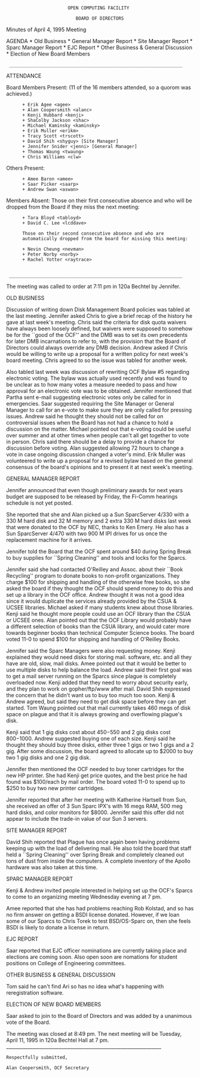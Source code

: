 
                           OPEN COMPUTING FACILITY
                                       
                              BOARD OF DIRECTORS
                                       
Minutes of April 4, 1995 Meeting

  AGENDA
     * Old Business
     * General Manager Report
     * Site Manager Report
     * Sparc Manager Report
     * EJC Report
     * Other Business & General Discussion
     * Election of New Board Members
       
   
     _________________________________________________________________
   
  ATTENDANCE
  
   Board Members Present:
          (11 of the 16 members attended, so a quorom was achieved.)
          
          + Erik Agee <agee>
          + Alan Coopersmith <alanc>
          + Kenji Hubbard <kenji>
          + ShaColby Jackson <shac>
          + Michael Kaminsky <kaminsky>
          + Erik Muller <erikm>
          + Tracy Scott <trscott>
          + David Shih <shyguy> [Site Manager]
          + Jennifer Snider <jenni> [General Manager]
          + Thomas Waung <twaung>
          + Chris Williams <clw>
            
   Others Present:
          
          + Amee Baron <amee>
          + Saar Picker <saarp>
          + Andrew Swan <aswan>
            
   Members Absent:
          Those on their first consecutive absence and who will be
          dropped from the Board if they miss the next meeting:
          
          + Tara Bloyd <tabloyd>
          + David C. Lee <lcddave>
            
          Those on their second consecutive absence and who are
          automatically dropped from the board for missing this meeting:
          
          + Nevin Cheung <nevman>
          + Peter Norby <norby>
          + Rachel Yotter <raytrace>
            
   
     _________________________________________________________________
   
   The meeting was called to order at 7:11 pm in 120a Bechtel by
   Jennifer.
   
  OLD BUSINESS
  
   Discussion of writing down Disk Management Board policies was tabled
   at the last meeting. Jennifer asked Chris to give a brief recap of the
   history he gave at last week's meeting. Chris said the criteria for
   disk quota waivers have always been loosely defined, but waivers were
   supposed to somehow be for the ``good of the OCF'' and the DMB was to
   set its own precedents for later DMB incarnations to refer to, with
   the provision that the Board of Directors could always override any
   DMB decision. Andrew asked if Chris would be willing to write up a
   proposal for a written policy for next week's board meeting. Chris
   agreed to so the issue was tabled for another week.
   
   Also tabled last week was discussion of rewriting OCF Bylaw #5
   regarding electronic voting. The bylaw was actually used recently and
   was found to be unclear as to how many votes a measure needed to pass
   and how approval for an electronic vote was to be obtained. Jennifer
   mentioned that Partha sent e-mail suggesting electronic votes only be
   called for in emergencies. Saar suggested requiring the Site Manager
   or General Manager to call for an e-vote to make sure they are only
   called for pressing issues. Andrew said he thought they should not be
   called for on controversial issues when the Board has not had a chance
   to hold a discussion on the matter. Michael pointed out that e-voting
   could be useful over summer and at other times when people can't all
   get together to vote in person. Chris said there should be a delay to
   provide a chance for discussion before voting. Alan suggested allowing
   72 hours to change a vote in case ongoing discussion changed a voter's
   mind. Erik Muller was volunteered to write up a proposal for a revised
   bylaw based on the general consensus of the board's opinions and to
   present it at next week's meeting.
   
  GENERAL MANAGER REPORT
  
   Jennifer announced that even though preliminary awards for next years
   budget are supposed to be released by Friday, the Fi-Comm hearings
   schedule is not yet posted.
   
   She reported that she and Alan picked up a Sun SparcServer 4/330 with
   a 330 M hard disk and 32 M memory and 2 extra 330 M hard disks last
   week that were donated to the OCF by NEC, thanks to Ken Emery. He also
   has a Sun SparcServer 4/470 with two 900 M IPI drives for us once the
   replacement machine for it arrives.
   
   Jennifer told the Board that the OCF spent around $40 during Spring
   Break to buy supplies for ``Spring Cleaning'' and tools and locks for
   the Sparcs.
   
   Jennifer said she had contacted O'Reilley and Assoc. about their
   ``Book Recycling'' program to donate books to non-profit
   organizations. They charge $100 for shipping and handling of the
   otherwise free books, so she asked the board if they thought the OCF
   should spend money to do this and set up a library in the OCF office.
   Andrew thought it was not a good idea since it would duplicate the
   services already provided by the CSUA & UCSEE libraries. Michael asked
   if many students knew about those libraries. Kenji said he thought
   more people could use an OCF library than the CSUA or UCSEE ones. Alan
   pointed out that the OCF Library would probably have a different
   selection of books than the CSUA library, and would cater more towards
   beginner books than technical Computer Science books. The board voted
   11-0 to spend $100 for shipping and handling of O'Reilley Books.
   
   Jennifer said the Sparc Managers were also requesting money. Kenji
   explained they would need disks for storing mail. software, etc. and
   all they have are old, slow, mail disks. Amee pointed out that it
   would be better to use multiple disks to help balance the load. Andrew
   said their first goal was to get a mail server running on the Sparcs
   since plague is completely overloaded now. Kenji added that they need
   to worry about security early, and they plan to work on gopher/ftp/www
   after mail. David Shih expressed the concern that he didn't want us to
   buy too much too soon. Kenji & Andrew agreed, but said they need to
   get disk space before they can get started. Tom Waung pointed out that
   mail currently takes 460 megs of disk space on plague and that it is
   always growing and overflowing plague's disk.
   
   Kenji said that 1 gig disks cost about $450-$550 and 2 gig disks cost
   $800-$1000. Andrew suggested buying one of each size. Kenji said he
   thought they should buy three disks, either three 1 gigs or two 1 gigs
   and a 2 gig. After some discussion, the board agreed to allocate up to
   $2000 to buy two 1 gig disks and one 2 gig disk.
   
   Jennifer then mentioned the OCF needed to buy toner cartridges for the
   new HP printer. She had Kenji get price quotes, and the best price he
   had found was $100/each by mail order. The board voted 11-0 to spend
   up to $250 to buy two new printer cartridges.
   
   Jennifer reported that after her meeting with Katherine Hartsell from
   Sun, she received an offer of 3 Sun Sparc IPX's with 16 megs RAM, 500
   meg hard disks, and color monitors for $8000. Jennifer said this offer
   did not appear to include the trade-in value of our Sun 3 servers.
   
  SITE MANAGER REPORT
  
   David Shih reported that Plague has once again been having problems
   keeping up with the load of delivering mail. He also told the board
   that staff held a ``Spring Cleaning'' over Spring Break and completely
   cleaned out tons of dust from inside the computers. A complete
   inventory of the Apollo hardware was also taken at this time.
   
  SPARC MANAGER REPORT
  
   Kenji & Andrew invited people interested in helping set up the OCF's
   Sparcs to come to an organizing meeting Wednesday evening at 7 pm.
   
   Amee reported that she has had problems reaching Rob Kolstad, and so
   has no firm answer on getting a BSDI license donated. However, if we
   loan some of our Sparcs to Chris Torek to test BSD/OS-Sparc on, then
   she feels BSDI is likely to donate a license in return.
   
  EJC REPORT
  
   Saar reported that EJC officer nominations are currently taking place
   and elections are coming soon. Also open soon are nomations for
   student positions on College of Engineering committees.
   
  OTHER BUSINESS & GENERAL DISCUSSION
  
   Tom said he can't find Ari so has no idea what's happening with
   reregistration software.
   
  ELECTION OF NEW BOARD MEMBERS
  
   Saar asked to join to the Board of Directors and was added by a
   unanimous vote of the Board.
   
   The meeting was closed at 8:49 pm. The next meeting will be Tuesday,
   April 11, 1995 in 120a Bechtel Hall at 7 pm.
     _________________________________________________________________
   
    Respectfully submitted,
    
    Alan Coopersmith, OCF Secretary
